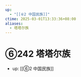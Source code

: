 ```yaml
---
up:
  - "[[⑥2 中国民族]]"
ctime: 2025-03-01T13:33:36+08:00
aliases:
  - 塔塔尔族
---
```


# ⑥242 塔塔尔族

- up: [[⑥2 中国民族]]
